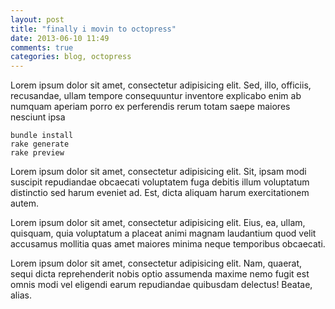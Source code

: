 ```yaml
---
layout: post
title: "finally i movin to octopress"
date: 2013-06-10 11:49
comments: true
categories: blog, octopress
---
```


Lorem ipsum dolor sit amet, consectetur adipisicing elit. Sed, illo, officiis, recusandae, ullam tempore consequuntur inventore explicabo enim ab numquam aperiam porro ex perferendis rerum totam saepe maiores nesciunt ipsa
<!-- more -->
```
bundle install
rake generate
rake preview
```
Lorem ipsum dolor sit amet, consectetur adipisicing elit. Sit, ipsam modi suscipit repudiandae obcaecati voluptatem fuga debitis illum voluptatum distinctio sed harum eveniet ad. Est, dicta aliquam harum exercitationem autem.

Lorem ipsum dolor sit amet, consectetur adipisicing elit. Eius, ea, ullam, quisquam, quia voluptatum a placeat animi magnam laudantium quod velit accusamus mollitia quas amet maiores minima neque temporibus obcaecati.

Lorem ipsum dolor sit amet, consectetur adipisicing elit. Nam, quaerat, sequi dicta reprehenderit nobis optio assumenda maxime nemo fugit est omnis modi vel eligendi earum repudiandae quibusdam delectus! Beatae, alias.